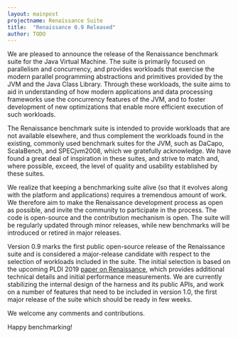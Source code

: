 ```yaml
---
layout: mainpost
projectname: Renaissance Suite
title:  "Renaissance 0.9 Released"
author: TODO
---
```


We are pleased to announce the release of the Renaissance benchmark
suite for the Java Virtual Machine. The suite is primarily focused on
parallelism and concurrency, and provides workloads that exercise the modern
parallel programming abstractions and primitives provided by the JVM and the
Java Class Library. Through these workloads, the suite aims to aid in 
understanding of how modern applications and data processing frameworks use
the concurrency features of the JVM, and to foster development of new
optimizations that enable more efficient execution of such workloads.

The Renaissance benchmark suite is intended to provide workloads that are not
available elsewhere, and thus complement the workloads found in the existing,
commonly used benchmark suites for the JVM, such as DaCapo, ScalaBench, and 
SPECjvm2008, which we gratefully acknowledge. We have found a great deal of
inspiration in these suites, and strive to match and, where possible, exceed,
the level of quality and usability established by these suites.

We realize that keeping a benchmarking suite alive (so that it evolves along
with the platform and applications) requires a tremendous amount of work. We
therefore aim to make the Renaissance development process as open as possible,
and invite the community to participate in the process. The code is open-source
and the contribution mechanism is open. The suite will be regularly updated
through minor releases, while new benchmarks will be introduced or retired in
major releases.

Version 0.9 marks the first public open-source release of the Renaissance suite
and is considered a major-release candidate with respect to the selection of
workloads included in the suite. The initial selection is based on the upcoming
PLDI 2019 [paper on Renaissance](http://renaissance.dev/renaissance-suite.pdf),
which provides additional technical details and initial performance measurements.
We are currently stabilizing the internal design of the harness and its public
APIs, and work on a number of features that need to be included in version 1.0,
the first major release of the suite which should be ready in few weeks.

We welcome any comments and contributions.

Happy benchmarking!

